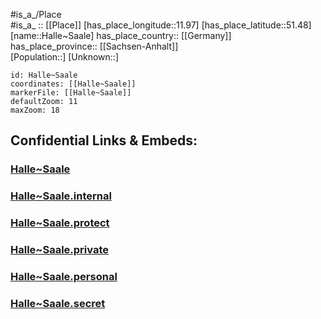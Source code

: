 ﻿---
location: [51.48,11.97] 
mapzoom: [7,12] 
mapmarker: city 
type: City
tags:
- geo/City


SpocWebEntityId: 30725
isDeleted: false
confidential: public

---
#is_a_/Place  
#is_a_ :: [[Place]] 
[has_place_longitude::11.97] 
[has_place_latitude::51.48] 
[name::Halle~Saale] 
has_place_country:: [[Germany]]  
has_place_province:: [[Sachsen-Anhalt]]  
[Population::] 
[Unknown::] 


```leaflet
id: Halle~Saale
coordinates: [[Halle~Saale]] 
markerFile: [[Halle~Saale]] 
defaultZoom: 11 
maxZoom: 18
```


## Confidential Links & Embeds: 

### [Halle~Saale](/_public/Earth/Continent/Europe/Europe~Central/Germany/Germany~East/Sachsen-Anhalt/counties~SA/Halle~Saale.md) 

### [Halle~Saale.internal](/_internal/Earth/Continent/Europe/Europe~Central/Germany/Germany~East/Sachsen-Anhalt/counties~SA/Halle~Saale.internal.md) 

### [Halle~Saale.protect](/_protect/Earth/Continent/Europe/Europe~Central/Germany/Germany~East/Sachsen-Anhalt/counties~SA/Halle~Saale.protect.md) 

### [Halle~Saale.private](/_private/Earth/Continent/Europe/Europe~Central/Germany/Germany~East/Sachsen-Anhalt/counties~SA/Halle~Saale.private.md) 

### [Halle~Saale.personal](/_personal/Earth/Continent/Europe/Europe~Central/Germany/Germany~East/Sachsen-Anhalt/counties~SA/Halle~Saale.personal.md) 

### [Halle~Saale.secret](/_secret/Earth/Continent/Europe/Europe~Central/Germany/Germany~East/Sachsen-Anhalt/counties~SA/Halle~Saale.secret.md) 
